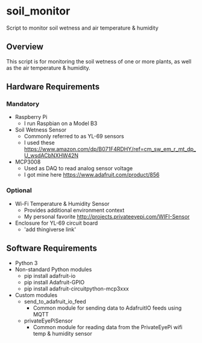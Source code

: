 # soil_monitor
Script to monitor soil wetness and air temperature & humidity

## Overview
This script is for monitoring the soil wetness of one or more plants, as well as the air temperature & humidity. 

## Hardware Requirements
### Mandatory
- Raspberry Pi
    - I run Raspbian on a Model B3
- Soil Wetness Sensor
    - Commonly referred to as YL-69 sensors
    - I used these https://www.amazon.com/dp/B071F4RDHY/ref=cm_sw_em_r_mt_dp_U_wsdACbNXHW42N
- MCP3008
    -  Used as DAQ to read analog sensor voltage
    - I got mine here https://www.adafruit.com/product/856

### Optional
- Wi-Fi Temperature & Humidity Sensor
    - Provides additional environment context
    - My personal favorite http://projects.privateeyepi.com/WIFI-Sensor
- Enclosure for YL-69 circuit board
    - 'add thingiverse link'


## Software Requirements
- Python 3
- Non-standard Python modules
    - pip install adafruit-io
    - pip install Adafruit-GPIO
    - pip install adafruit-circuitpython-mcp3xxx
- Custom modules
    - send_to_adafruit_io_feed
        - Common module for sending data to AdafruitIO feeds using MQTT
    - privateEyePiSensor
        - Common module for reading data from the PrivateEyePi wifi temp & humidity sensor